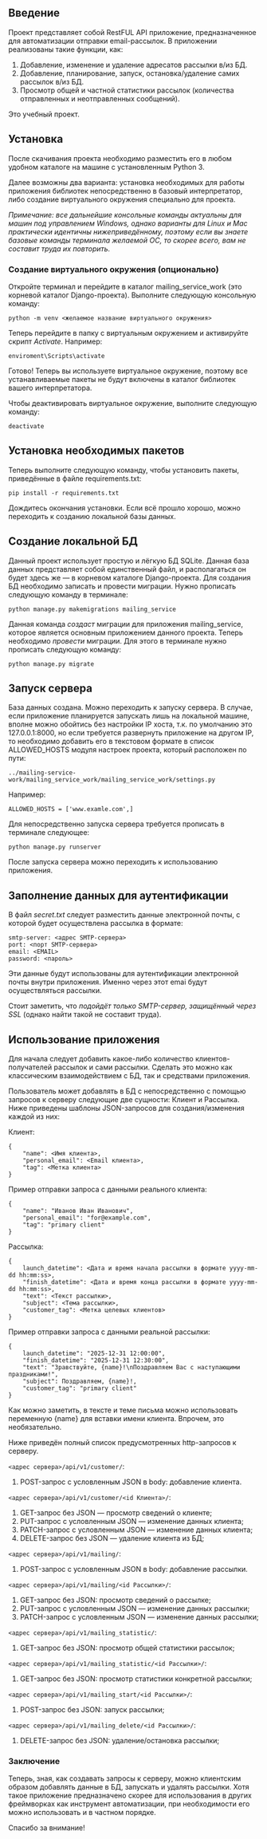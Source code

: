 ## Введение

Проект представляет собой RestFUL API приложение, предназначенное для автоматизации отправки email-рассылок. В приложении реализованы такие функции, как:

1. Добавление, изменение и удаление адресатов рассылки в/из БД.
2. Добавление, планирование, запуск, остановка/удаление самих рассылок в/из БД.
3. Просмотр общей и частной статистики рассылок (количества отправленных и неотправленных сообщений).

Это учебный проект.

## Установка

После скачивания проекта необходимо разместить его в любом удобном каталоге на машине с установленным Python 3.

Далее возможны два варианта: установка необходимых для работы приложения библиотек непосредственно в базовый интерпретатор, либо создание виртуального окружения специально для проекта.

_Примечание: все дальнейшие консольные команды актуальны для машин под управлением Windows, однако варианты для Linux и Mac практически идентичны нижеприведённому, поэтому если вы знаете базовые команды терминала желаемой ОС, то скорее всего, вам не составит труда их повторить._

### Создание виртуального окружения (опционально)

Откройте терминал и перейдите в каталог mailing_service_work (это корневой каталог Django-проекта). Выполните следующую консольную команду:

    python -m venv <желаемое название виртуального окружения>

Теперь перейдите в папку с виртуальным окружением и активируйте скрипт _Activate_. Например:

    enviroment\Scripts\activate

Готово! Теперь вы используете виртуальное окружение, поэтому все устанавливаемые пакеты не будут включены в каталог библиотек вашего интерпретатора.

Чтобы деактивировать виртуальное окружение, выполните следующую команду:

    deactivate

## Установка необходимых пакетов

Теперь выполните следующую команду, чтобы установить пакеты, приведённые в файле requirements.txt:

    pip install -r requirements.txt

Дождитесь окончания установки. Если всё прошло хорошо, можно переходить к созданию локальной базы данных.

## Создание локальной БД

Данный проект использует простую и лёгкую БД SQLite. Данная база данных представляет собой единственный файл, и располагаться он будет здесь же — в корневом каталоге Django-проекта. Для создания БД необходимо записать и провести миграции. Нужно прописать следующую команду в терминале:

    python manage.py makemigrations mailing_service

Данная команда _создаст_ миграции для приложения mailing_service, которое является основным приложением данного проекта. Теперь необходимо _провести_ миграции. Для этого в терминале нужно прописать следующую команду:

    python manage.py migrate

## Запуск сервера

База данных создана. Можно переходить к запуску сервера. В случае, если приложение планируется запускать лишь на локальной машине, вполне можно обойтись без настройки IP хоста, т.к. по умолчанию это 127.0.0.1:8000, но если требуется развернуть приложение на другом IP, то необходимо добавить его в текстовом формате в список ALLOWED_HOSTS модуля настроек проекта, который расположен по пути:

    ../mailing-service-work/mailing_service_work/mailing_service_work/settings.py

Например:

    ALLOWED_HOSTS = ['www.examle.com',]

Для непосредственно запуска сервера требуется прописать в терминале следующее:

    python manage.py runserver

После запуска сервера можно переходить к использованию приложения.

## Заполнение данных для аутентификации

В файл _secret.txt_ следует разместить данные электронной почты, с которой будет осуществлена рассылка в формате:

    smtp-server: <адрес SMTP-сервера>
    port: <порт SMTP-сервера>
    email: <EMAIL>
    password: <пароль>

Эти данные будут использованы для аутентификации электронной почты внутри приложения. Именно через этот emai будут осуществляться рассылки.

Стоит заметить, что _подойдёт только SMTP-сервер, защищённый через SSL_ (однако найти такой не составит труда).

## Использование приложения

Для начала следует добавить какое-либо количество клиентов-получателей рассылок и сами рассылки. Сделать это можно как классическим взаимодействием с БД, так и средствами приложения.

Пользователь может добавлять в БД с непосредственно с помощью запросов к серверу следующие две сущности: Клиент и Рассылка. Ниже приведены шаблоны JSON-запросов для создания/изменения каждой из них:

Клиент:

    {
        "name": <Имя клиента>,
        "personal_email": <Email клиента>,
        "tag": <Метка клиента>
    }

Пример отправки запроса с данными реального клиента:

    {
        "name": "Иванов Иван Иванович",
        "personal_email": "for@example.com",
        "tag": "primary client"
    }

Рассылка:

    {
        launch_datetime": <Дата и время начала рассылки в формате yyyy-mm-dd hh:mm:ss>,
        "finish_datetime": <Дата и время конца рассылки в формате yyyy-mm-dd hh:mm:ss>,
        "text": <Текст рассылки>,
        "subject": <Тема рассылки>,
        "customer_tag": <Метка целевых клиентов>
    }

Пример отправки запроса с данными реальной рассылки:

    {
        launch_datetime": "2025-12-31 12:00:00",
        "finish_datetime": "2025-12-31 12:30:00",
        "text": "Зравствуйте, {name}!\nПоздравляем Вас с наступающими праздниками!",
        "subject": Поздравляем, {name}!,
        "customer_tag": "primary client"
    }

Как можно заметить, в тексте и теме письма можно использовать переменную {name} для вставки имени клиента. Впрочем, это необязательно.

Ниже приведён полный список предусмотренных http-запросов к серверу.

```<адрес сервера>/api/v1/customer/```:
1. POST-запрос с условленным JSON в body: добавление клиента.

```<адрес сервера>/api/v1/customer/<id Клиента>/```:
1. GET-запрос без JSON — просмотр сведений о клиенте;
2. PUT-запрос с условленным JSON — изменение данных клиента;
3. PATCH-запрос с условленным JSON — изменение данных клиента;
4. DELETE-запрос без JSON — удаление клиента из БД;

```<адрес сервера>/api/v1/mailing/```:
1. POST-запрос с условленным JSON в body: добавление рассылки.

```<адрес сервера>/api/v1/mailing/<id Рассылки>/```:
1. GET-запрос без JSON: просмотр сведений о рассылке;
2. PUT-запрос с условленным JSON — изменение данных рассылки;
3. PATCH-запрос с условленным JSON — изменение данных рассылки;

```<адрес сервера>/api/v1/mailing_statistic/```:
1. GET-запрос без JSON: просмотр общей статистики рассылок;

```<адрес сервера>/api/v1/mailing_statistic/<id Рассылки>/```:
1. GET-запрос без JSON: просмотр статистики конкретной рассылки;

```<адрес сервера>/api/v1/mailing_start/<id Рассылки>/```:
1. POST-запрос без JSON: запуск рассылки;

```<адрес сервера>/api/v1/mailing_delete/<id Рассылки>/```:
1. DELETE-запрос без JSON: удаление/остановка рассылки;

### Заключение

Теперь, зная, как создавать запросы к серверу, можно клиентским образом добавлять данные в БД, запускать и удалять рассылки. Хотя такое приложение предназначено скорее для использования в других фреймворках как инструмент автоматизации, при необходимости его можно использовать и в частном порядке.

Спасибо за внимание!